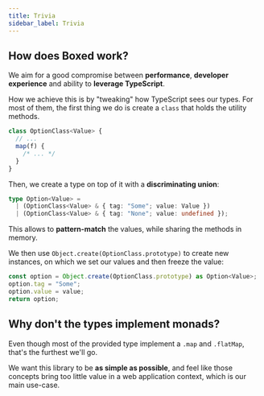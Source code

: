 ```yaml
---
title: Trivia
sidebar_label: Trivia
---
```


## How does Boxed work?

We aim for a good compromise between **performance**, **developer experience** and ability to **leverage TypeScript**.

How we achieve this is by "tweaking" how TypeScript sees our types. For most of them, the first thing we do is create a `class` that holds the utility methods.

```ts
class OptionClass<Value> {
  // ...
  map(f) {
    /* ... */
  }
}
```

Then, we create a type on top of it with a **discriminating union**:

```ts
type Option<Value> =
  | (OptionClass<Value> & { tag: "Some"; value: Value })
  | (OptionClass<Value> & { tag: "None"; value: undefined });
```

This allows to **pattern-match** the values, while sharing the methods in memory.

We then use `Object.create(OptionClass.prototype)` to create new instances, on which we set our values and then freeze the value:

```ts
const option = Object.create(OptionClass.prototype) as Option<Value>;
option.tag = "Some";
option.value = value;
return option;
```

## Why don't the types implement monads?

Even though most of the provided type implement a `.map` and `.flatMap`, that's the furthest we'll go.

We want this library to be **as simple as possible**, and feel like those concepts bring too little value in a web application context, which is our main use-case.

